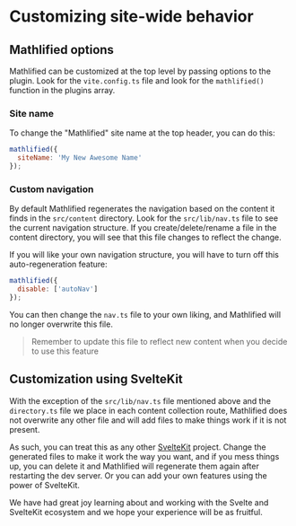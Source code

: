 # Customizing site-wide behavior

## Mathlified options

Mathlified can be customized at the top level by passing options to the plugin. Look for the
`vite.config.ts` file and look for the `mathlified()` function in the plugins array.

### Site name

To change the "Mathlified" site name at the top header, you can do this:

```js
mathlified({
  siteName: 'My New Awesome Name'
});
```

### Custom navigation

By default Mathlified regenerates the navigation based on the content it finds in the `src/content`
directory. Look for the `src/lib/nav.ts` file to see the current navigation structure. If you
create/delete/rename a file in the content directory, you will see that this file changes to reflect
the change.

If you will like your own navigation structure, you will have to turn off this auto-regeneration
feature:

```js
mathlified({
  disable: ['autoNav']
});
```

You can then change the `nav.ts` file to your own liking, and Mathlified will no longer overwrite
this file.

> Remember to update this file to reflect new content when you decide to use this feature

## Customization using SvelteKit

With the exception of the `src/lib/nav.ts` file mentioned above and the `directory.ts` file we place
in each content collection route, Mathlified does not overwrite any other file and will add files to
make things work if it is not present.

As such, you can treat this as any other [SvelteKit](https://kit.svelte.dev/) project. Change the
generated files to make it work the way you want, and if you mess things up, you can delete it and
Mathlified will regenerate them again after restarting the dev server. Or you can add your own
features using the power of SvelteKit.

We have had great joy learning about and working with the Svelte and SvelteKit ecosystem and we hope
your experience will be as fruitful.
